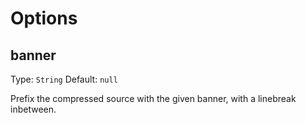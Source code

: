 # Options

## banner

Type: `String`
Default: `null`

Prefix the compressed source with the given banner, with a linebreak inbetween.